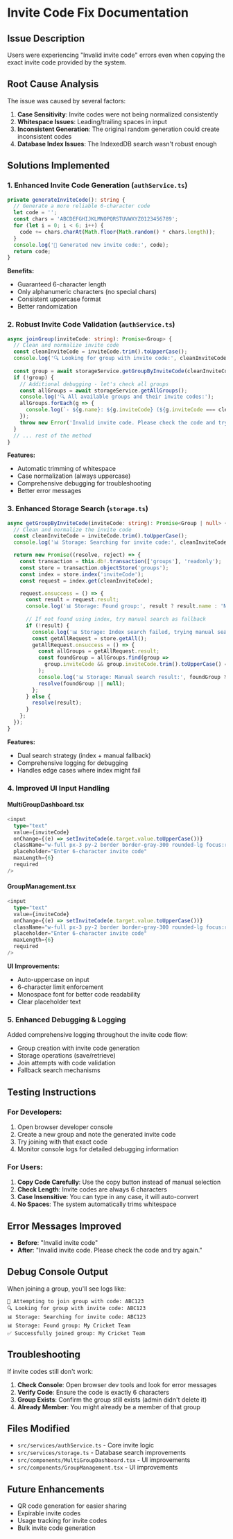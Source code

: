 # Invite Code Fix Documentation

## Issue Description
Users were experiencing "Invalid invite code" errors even when copying the exact invite code provided by the system.

## Root Cause Analysis
The issue was caused by several factors:
1. **Case Sensitivity**: Invite codes were not being normalized consistently
2. **Whitespace Issues**: Leading/trailing spaces in input
3. **Inconsistent Generation**: The original random generation could create inconsistent codes
4. **Database Index Issues**: The IndexedDB search wasn't robust enough

## Solutions Implemented

### 1. Enhanced Invite Code Generation (`authService.ts`)
```typescript
private generateInviteCode(): string {
  // Generate a more reliable 6-character code
  let code = '';
  const chars = 'ABCDEFGHIJKLMNOPQRSTUVWXYZ0123456789';
  for (let i = 0; i < 6; i++) {
    code += chars.charAt(Math.floor(Math.random() * chars.length));
  }
  console.log('🎲 Generated new invite code:', code);
  return code;
}
```

**Benefits:**
- Guaranteed 6-character length
- Only alphanumeric characters (no special chars)
- Consistent uppercase format
- Better randomization

### 2. Robust Invite Code Validation (`authService.ts`)
```typescript
async joinGroup(inviteCode: string): Promise<Group> {
  // Clean and normalize invite code
  const cleanInviteCode = inviteCode.trim().toUpperCase();
  console.log('🔍 Looking for group with invite code:', cleanInviteCode);
  
  const group = await storageService.getGroupByInviteCode(cleanInviteCode);
  if (!group) {
    // Additional debugging - let's check all groups
    const allGroups = await storageService.getAllGroups();
    console.log('🔍 All available groups and their invite codes:');
    allGroups.forEach(g => {
      console.log(`- ${g.name}: ${g.inviteCode} (${g.inviteCode === cleanInviteCode ? 'MATCH' : 'NO MATCH'})`);
    });
    throw new Error('Invalid invite code. Please check the code and try again.');
  }
  // ... rest of the method
}
```

**Features:**
- Automatic trimming of whitespace
- Case normalization (always uppercase)
- Comprehensive debugging for troubleshooting
- Better error messages

### 3. Enhanced Storage Search (`storage.ts`)
```typescript
async getGroupByInviteCode(inviteCode: string): Promise<Group | null> {
  // Clean and normalize the invite code
  const cleanInviteCode = inviteCode.trim().toUpperCase();
  console.log('📊 Storage: Searching for invite code:', cleanInviteCode);

  return new Promise((resolve, reject) => {
    const transaction = this.db!.transaction(['groups'], 'readonly');
    const store = transaction.objectStore('groups');
    const index = store.index('inviteCode');
    const request = index.get(cleanInviteCode);

    request.onsuccess = () => {
      const result = request.result;
      console.log('📊 Storage: Found group:', result ? result.name : 'None');
      
      // If not found using index, try manual search as fallback
      if (!result) {
        console.log('📊 Storage: Index search failed, trying manual search...');
        const getAllRequest = store.getAll();
        getAllRequest.onsuccess = () => {
          const allGroups = getAllRequest.result;
          const foundGroup = allGroups.find(group => 
            group.inviteCode && group.inviteCode.trim().toUpperCase() === cleanInviteCode
          );
          console.log('📊 Storage: Manual search result:', foundGroup ? foundGroup.name : 'None');
          resolve(foundGroup || null);
        };
      } else {
        resolve(result);
      }
    };
  });
}
```

**Features:**
- Dual search strategy (index + manual fallback)
- Comprehensive logging for debugging
- Handles edge cases where index might fail

### 4. Improved UI Input Handling

#### MultiGroupDashboard.tsx
```typescript
<input
  type="text"
  value={inviteCode}
  onChange={(e) => setInviteCode(e.target.value.toUpperCase())}
  className="w-full px-3 py-2 border border-gray-300 rounded-lg focus:ring-2 focus:ring-green-500 focus:border-transparent font-mono"
  placeholder="Enter 6-character invite code"
  maxLength={6}
  required
/>
```

#### GroupManagement.tsx
```typescript
<input
  type="text"
  value={inviteCode}
  onChange={(e) => setInviteCode(e.target.value.toUpperCase())}
  className="w-full px-3 py-2 border border-gray-300 rounded-lg focus:ring-2 focus:ring-green-500 focus:border-transparent font-mono"
  placeholder="Enter 6-character invite code"
  maxLength={6}
  required
/>
```

**UI Improvements:**
- Auto-uppercase on input
- 6-character limit enforcement
- Monospace font for better code readability
- Clear placeholder text

### 5. Enhanced Debugging & Logging

Added comprehensive logging throughout the invite code flow:
- Group creation with invite code generation
- Storage operations (save/retrieve)
- Join attempts with code validation
- Fallback search mechanisms

## Testing Instructions

### For Developers:
1. Open browser developer console
2. Create a new group and note the generated invite code
3. Try joining with that exact code
4. Monitor console logs for detailed debugging information

### For Users:
1. **Copy Code Carefully**: Use the copy button instead of manual selection
2. **Check Length**: Invite codes are always 6 characters
3. **Case Insensitive**: You can type in any case, it will auto-convert
4. **No Spaces**: The system automatically trims whitespace

## Error Messages Improved

- **Before**: "Invalid invite code"
- **After**: "Invalid invite code. Please check the code and try again."

## Debug Console Output

When joining a group, you'll see logs like:
```
🤝 Attempting to join group with code: ABC123
🔍 Looking for group with invite code: ABC123
📊 Storage: Searching for invite code: ABC123
📊 Storage: Found group: My Cricket Team
✅ Successfully joined group: My Cricket Team
```

## Troubleshooting

If invite codes still don't work:

1. **Check Console**: Open browser dev tools and look for error messages
2. **Verify Code**: Ensure the code is exactly 6 characters
3. **Group Exists**: Confirm the group still exists (admin didn't delete it)
4. **Already Member**: You might already be a member of that group

## Files Modified
- `src/services/authService.ts` - Core invite logic
- `src/services/storage.ts` - Database search improvements  
- `src/components/MultiGroupDashboard.tsx` - UI improvements
- `src/components/GroupManagement.tsx` - UI improvements

## Future Enhancements
- QR code generation for easier sharing
- Expirable invite codes
- Usage tracking for invite codes
- Bulk invite code generation 